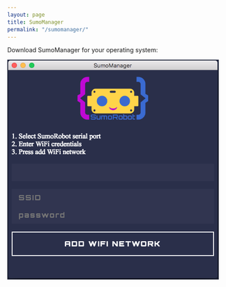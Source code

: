 ```yaml
---
layout: page
title: SumoManager
permalink: "/sumomanager/"
---
```


Download SumoManager for your operating system:

<a href="https://github.com/robokoding/sumomanager-desktop/releases/download/v0.3/SumoManager.deb" class="icon alt fa-linux"></a>
<a href="https://github.com/robokoding/sumomanager-desktop/releases/download/v0.3/SumoManager.dmg" class="icon alt fa-apple"></a>
<a href="https://github.com/robokoding/sumomanager-desktop/releases/download/v0.3/SumoManager.exe" class="icon alt fa-windows"></a>

![sumomanager](../assets/images/sumomanager.png)
